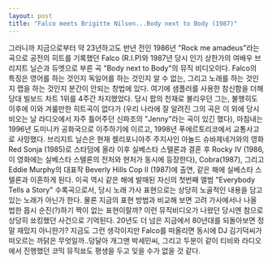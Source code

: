```yaml
---
layout: post
title: "Falco meets Brigitte Nilsen...Body next to Body (1987)"
---
```





그러니까 지금으로부터 약 23년하고도 반년 전인 1986년 "Rock me amadeus"라는 곡으로 공전의 히트를 기록했던 Falco (R.I.P)와 1987년 당시 인기 상한가의 여배우 브리지트 닐슨과 듀엣으로 부른 곡 "Body next to Body"의 뮤직 비디오이다.
Falco의 특징은 영어를 하는 것인지 독일어를 하는 것인지 알 수 없는, 그리고 노래를 하는 것인지 랩을 하는 것인지 분간이 안되는 창법에 있다. 여기에 샘플러를 사용한 참신함을 더해 당대 빌보드 차트 1위를 4주간 차지했었다. 당시 팝의 천재로 불리우던 그는, 불행히도 이후에 이와 겨룰만한 히트곡이 없다가 (우리 나라에 잘 알려진 그의 곡은 이 외에 당시 비오는 날 라디오에서 자주 틀어주던 신파조의 "Jenny"라는 곡이 있긴 했다), 마침내는 1996년 도미니카 공화국으로 이주하기에 이르고, 1998년 푸에르토리코에서 교통사고로 사망했다.
브리지트 닐슨은 현재 켈리포니아주 주지사인 아놀드 슈바제네거와의 영화 Red Sonja (1985)로 스타덤에 올라 이후 실베스타 스텔론과 결혼 후 Rocky IV (1986, 이 영화에는 실베스타 스텔론의 전처와 현처가 동시에 등장한다), Cobra(1987), 그리고 Eddie Murphy의 대표작 Beverly Hills Cop II (1987)에 출연, 같은 해에 실베스타 스텔론과 이혼하게 된다. 
이곡 역시 같은 해에 발매된 자신의 첫번째 앨범 "Everybody Tells a Story" 수록곡으로서, 당시 노래 가사 표현으로는 상당히 노골적인 내용을 담고 있는 노래가 아닌가 한다. 물론 지금의 표현 방법과 비교해 보면 고려 가사에서나 나올 법한 몹시 순진(?)하기 짝이 없는 표현이랄까? 이런 뮤직비디오가 나왔던 당시엔 참으로 상당히 쑈킹했던 사건으로 기억된다.
20년도 더 넘은 지금에서 80년대를 되돌아보면 정말 재밌지 아니한가?
지금도 그런 생각이지만 Falco를 떠올리면 동시에 DJ 김기덕씨가 떠오르는 까닭은 무엇일까..덩달아 개그맨 박세민씨, 그리고 두분이 같이 티비와 라디오에서 진행했던 코믹 뮤직쑈도 평생을 두고 잊을 수가 없을 것 같다.



